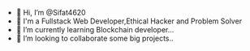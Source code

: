 - 👋 Hi, I’m @Sifat4620
- 👀 I'm a Fullstack Web Developer,Ethical Hacker and Problem Solver
- 🌱 I’m currently learning Blockchain developer...
- 💞️ I’m looking to collaborate some big projects..

<!---
Sifat4620/Sifat4620 is a ✨ special ✨ repository because its `README.md` (this file) appears on your GitHub profile.
You can click the Preview link to take a look at your changes.
--->
